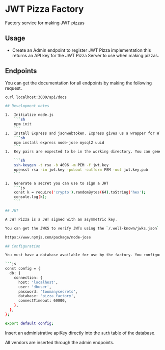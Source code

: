 # JWT Pizza Factory

Factory service for making JWT pizzas

## Usage

- Create an Admin endpoint to register JWT Pizza implementation this returns an API key for the JWT Pizza Server to use when making pizzas.

## Endpoints

You can get the documentation for all endpoints by making the following request.

````sh
curl localhost:3000/api/docs

## Development notes

1.  Initialize node.js
    ```sh
    npm init
    ```
1.  Install Express and jsonwebtoken. Express gives us a wrapper for HTTP communication. Jsonwebtoken helps us generate and validate our JWTs.
    ```sh
    npm install express node-jose mysql2 uuid
    ```
1.  Key pairs are expected to be in the working directory. You can generate the keys with the following.

    ```sh
    ssh-keygen -t rsa -b 4096 -m PEM -f jwt.key
    openssl rsa -in jwt.key -pubout -outform PEM -out jwt.key.pub
    ```

1.  Generate a secret you can use to sign a JWT
    ```js
    const k = require('crypto').randomBytes(64).toString('hex');
    console.log(k);
    ```

## JWT

A JWT Pizza is a JWT signed with an asymmetric key.

You can get the JWKS to verify JWTs using the `/.well-known/jwks.json` endpoint.

https://www.npmjs.com/package/node-jose

## Configuration

You must have a database available for use by the factory. You configure the connection to the database with a config file.

```js
const config = {
  db: {
    connection: {
      host: 'localhost',
      user: 'dbuser',
      password: 'toomanysecrets',
      database: 'pizza_factory',
      connectTimeout: 60000,
    },
  },
};

export default config;
````

Insert an administrative apiKey directly into the `auth` table of the database.

All vendors are inserted through the admin endpoints.
